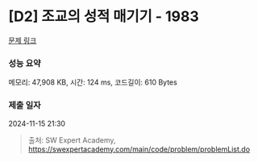 # [D2] 조교의 성적 매기기 - 1983 

[문제 링크](https://swexpertacademy.com/main/code/problem/problemDetail.do?contestProbId=AV5PwGK6AcIDFAUq) 

### 성능 요약

메모리: 47,908 KB, 시간: 124 ms, 코드길이: 610 Bytes

### 제출 일자

2024-11-15 21:30



> 출처: SW Expert Academy, https://swexpertacademy.com/main/code/problem/problemList.do